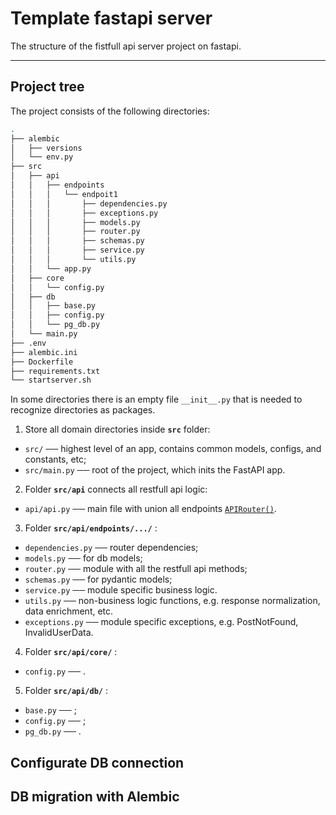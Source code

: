 # Template fastapi server 
The structure of the fistfull api server project on fastapi.

---

## Project tree
The project consists of the following directories:

```bash
.
├── alembic
│   ├── versions
│   └── env.py
├── src
│   ├── api
│   │   ├── endpoints
│   │   │   └── endpoit1
│   │   │       ├── dependencies.py
│   │   │       ├── exceptions.py
│   │   │       ├── models.py
│   │   │       ├── router.py
│   │   │       ├── schemas.py
│   │   │       ├── service.py
│   │   │       └── utils.py
│   │   └── app.py
│   ├── core
│   │   └── config.py
│   ├── db
│   │   ├── base.py
│   │   ├── config.py
│   │   └── pg_db.py
│   └── main.py
├── .env
├── alembic.ini
├── Dockerfile
├── requirements.txt
└── startserver.sh
```

In some directories there is an empty file `__init__.py` that is needed to recognize directories as packages.

1. Store all domain directories inside __`src`__ folder:
- `src/` ── highest level of an app, contains common models, configs, and constants, etc;
- `src/main.py` ── root of the project, which inits the FastAPI app.

2. Folder __`src/api`__ connects all restfull api logic:
- `api/api.py` ── main file with union all endpoints [`APIRouter()`](https://fastapi.tiangolo.com/tutorial/bigger-applications/#:~:text=app.internal.admin-,APIRouter,-%C2%B6).

3. Folder __`src/api/endpoints/.../`__ :
- `dependencies.py` ── router dependencies;
- `models.py` ── for db models;
- `router.py` ── module with all the restfull api methods;
- `schemas.py` ── for pydantic models;
- `service.py` ── module specific business logic.
- `utils.py` ── non-business logic functions, e.g. response normalization, data enrichment, etc.
- `exceptions.py` ── module specific exceptions, e.g. PostNotFound, InvalidUserData.

4. Folder __`src/api/core/`__ :
- `config.py` ── .

5. Folder __`src/api/db/`__ :
- `base.py` ── ;
- `config.py` ── ;
- `pg_db.py` ── .

## Configurate DB connection

## DB migration with Alembic